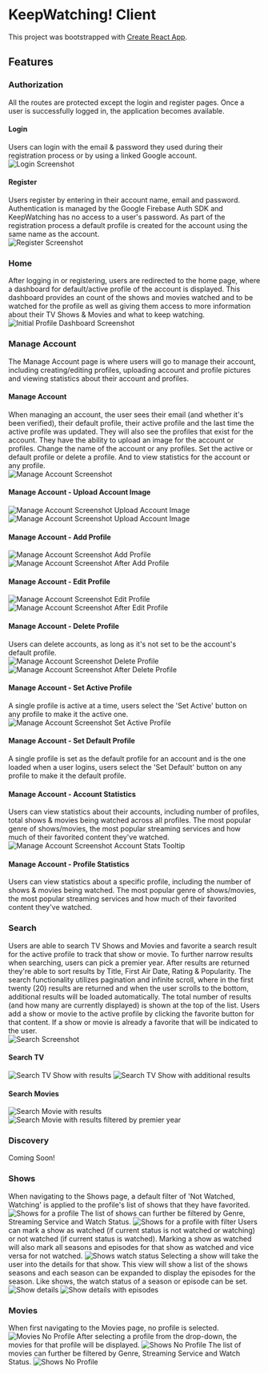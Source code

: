 # KeepWatching! Client

This project was bootstrapped with [Create React App](https://github.com/facebook/create-react-app).

## Features

### Authorization
All the routes are protected except the login and register pages. Once a user is successfully logged in, the application becomes available.<br>

#### Login
Users can login with the email & password they used during their registration process or by using a linked Google account.<br>
![Login Screenshot](images/login.png)

#### Register
Users register by entering in their account name, email and password. Authentication is managed by the Google Firebase Auth SDK and KeepWatching has no access to a user's password. As part of the registration process a default profile is created for the account using the same name as the account.<br>
![Register Screenshot](images/register.png)

### Home
After logging in or registering, users are redirected to the home page, where a dashboard for default/active profile of the account is displayed. This dashboard provides an count of the shows and movies watched and to be watched for the profile as well as giving them access to more information about their TV Shows & Movies and what to keep watching.<br>
![Initial Profile Dashboard Screenshot](images/home_initial.png)

### Manage Account
The Manage Account page is where users will go to manage their account, including creating/editing profiles, uploading account and profile pictures and viewing statistics about their account and profiles.<br>

#### Manage Account
When managing an account, the user sees their email (and whether it's been verified), their default profile, their active profile and the last time the active profile was updated. They will also see the profiles that exist for the account. They have the ability to upload an image for the account or profiles. Change the name of the account or any profiles. Set the active or default profile or delete a profile. And to view statistics for the account or any profile.<br>
![Manage Account Screenshot](images/manage_account.png)
#### Manage Account - Upload Account Image
![Manage Account Screenshot Upload Account Image](images/manage_account_upload.png)
![Manage Account Screenshot Upload Account Image](images/manage_account_upload_after.png)
#### Manage Account - Add Profile
![Manage Account Screenshot Add Profile](images/manage_account_add.png)
![Manage Account Screenshot After Add Profile](images/manage_account_after_add.png)
#### Manage Account - Edit Profile
![Manage Account Screenshot Edit Profile](images/manage_account_edit.png)
![Manage Account Screenshot After Edit Profile](images/manage_account_after_edit.png)
#### Manage Account - Delete Profile
Users can delete accounts, as long as it's not set to be the account's default profile.<br>
![Manage Account Screenshot Delete Profile](images/manage_account_delete.png)
![Manage Account Screenshot After Delete Profile](images/manage_account_after_delete.png)
#### Manage Account - Set Active Profile
A single profile is active at a time, users select the 'Set Active' button on any profile to make it the active one.<br>
![Manage Account Screenshot Set Active Profile](images/manage_account_setActive.png)
#### Manage Account - Set Default Profile
A single profile is set as the default profile for an account and is the one loaded when a user logins, users select the 'Set Default' button on any profile to make it the default profile.<br>
#### Manage Account - Account Statistics
Users can view statistics about their accounts, including number of profiles, total shows & movies being watched across all profiles. The most popular genre of shows/movies, the most popular streaming services and how much of their favorited content they've watched.<br>
![Manage Account Screenshot Account Stats Tooltip](images/manage_account_accountStats_tooltip.png)
#### Manage Account - Profile Statistics
Users can view statistics about a specific profile, including the number of shows & movies being watched. The most popular genre of shows/movies, the most popular streaming services and how much of their favorited content they've watched.<br>

### Search
Users are able to search TV Shows and Movies and favorite a search result for the active profile to track that show or movie. To further narrow results when searching, users can pick a premier year. After results are returned they're able to sort results by Title, First Air Date, Rating & Popularity. The search functionality utilizes pagination and infinite scroll, where in the first twenty (20) results are returned and when the user scrolls to the bottom, additional results will be loaded automatically. The total number of results (and how many are currently displayed) is shown at the top of the list. Users add a show or movie to the active profile by clicking the favorite button for that content. If a show or movie is already a favorite that will be indicated to the user.<br>
![Search Screenshot](images/search.png)

#### Search TV
![Search TV Show with results](images/search_tv_show.png)
![Search TV Show with additional results](images/search_tv_show_favorite.png)

#### Search Movies
![Search Movie with results](images/search_movie.png)
![Search Movie with results filtered by premier year](images/search_movie_filtered.png)

### Discovery
Coming Soon!

### Shows
When navigating to the Shows page, a default filter of 'Not Watched, Watching' is applied to the profile's list of shows that they have favorited.
![Shows for a profile](images/shows.png)
The list of shows can further be filtered by Genre, Streaming Service and Watch Status.
![Shows for a profile with filter](images/shows_with_filters.png)
Users can mark a show as watched (if current status is not watched or watching) or not watched (if current status is watched). Marking a show as watched will also mark all seasons and episodes for that show as watched and vice versa for not watched.
![Shows watch status](images/shows_mark_watched.png)
Selecting a show will take the user into the details for that show. This view will show a list of the shows seasons and each season can be expanded to display the episodes for the season. Like shows, the watch status of a season or episode can be set.
![Show details](images/show_details.png)
![Show details with episodes](images/show_details_episodes.png)


### Movies
When first navigating to the Movies page, no profile is selected.
![Movies No Profile](images/movies_noprofile.png)
After selecting a profile from the drop-down, the movies for that profile will be displayed.
![Shows No Profile](images/movies.png)
The list of movies can further be filtered by Genre, Streaming Service and Watch Status.
![Shows No Profile](images/movies_with_filters.png)


